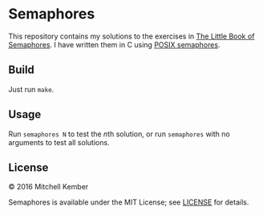 # Semaphores

This repository contains my solutions to the exercises in [The Little Book of Semaphores][1]. I have written them in C using [POSIX semaphores][2].

[1]: http://greenteapress.com/wp/semaphores/
[2]: https://linux.die.net/man/7/sem_overview

## Build

Just run `make`.

## Usage

Run `semaphores N` to test the *n*th solution, or run `semaphores` with no arguments to test all solutions.

## License

© 2016 Mitchell Kember

Semaphores is available under the MIT License; see [LICENSE](LICENSE.md) for details.
